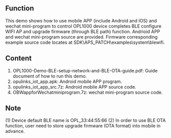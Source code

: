 ## Function
This demo shows how to use mobile APP (include Android and IOS) and wechat mini-program to control OPL1000 device completes BLE configure WIFI AP and upgrade firmware (through BLE path) function. 
Andrioid APP and wechat mini-program source are provided. 
Firmware corresponding example source code locates at SDK\APS_PATCH\examples\system\blewifi.

## Content
1. OPL1000-Demo-BLE-setup-network-and-BLE-OTA-guide.pdf: Guide document of how to run this demo. 
2. opulinks_iot_app.apk: Android mobile APP program. 
3. opulinks_iot_app_src.7z: Android mobile APP source code.
4. OBWappforWechatminiprogram.7z: wechat mini-program source code. 

## Note 
(1) Device default BLE name is OPL_33:44:55:66 
(2) In order to use BLE OTA function, user need to store upgrade firmware (OTA format) into mobile in advance.      
